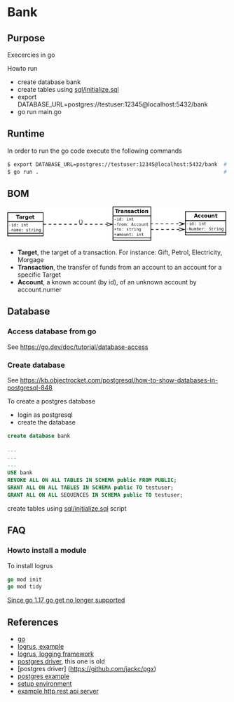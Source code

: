 # Bank

## Purpose
Execercies in go

Howto run
- create database bank
- create tables using [sql/initialize.sql](sql/initialize.sql)
- export DATABASE_URL=postgres://testuser:12345@localhost:5432/bank
- go run main.go
  
## Runtime
In order to run the go code execute the following commands
```bash
$ export DATABASE_URL=postgres://testuser:12345@localhost:5432/bank  # Define database source see [Create database]
$ go run .                                                           # Source is in multiple files
```

## BOM

![Bank model](Bank.png)

- **Target**, the target of a transaction. For instance: Gift, Petrol, Electricity, Morgage
- **Transaction**, the transfer of funds from an account to an account for a specific Target
- **Account**, a known account (by id), of an unknown account by account.numer

## Database
### Access database from go
See https://go.dev/doc/tutorial/database-access

### Create database
See https://kb.objectrocket.com/postgresql/how-to-show-databases-in-postgresql-848 

To create a postgres database
- login as postgresql
- create the database

```sql
create database bank

---
--- 
---
USE bank
REVOKE ALL ON ALL TABLES IN SCHEMA public FROM PUBLIC;
GRANT ALL ON ALL TABLES IN SCHEMA public TO testuser;
GRANT ALL ON ALL SEQUENCES IN SCHEMA public TO testuser;


```
create tables using [sql/initialize.sql](sql/initialize.sql) script



## FAQ
### Howto install a module
To install logrus

```go
go mod init
go mod tidy
```
[Since go 1.17 go get no longer supported](https://go.dev/doc/go-get-install-deprecation)


## References
- [go](https://go.dev/)
- [logrus, example](https://golangdocs.com/logging-in-go-logrus-package)
- [logrus, logging framework](https://github.com/Sirupsen/logrus)
- [postgres driver](https://github.com/lib/pq), this one is old
- [postgres driver] (https://github.com/jackc/pgx)
- [postgres example](https://golangdocs.com/golang-postgresql-example)
- [setup environment](https://www.digitalocean.com/community/tutorials/how-to-install-go-and-set-up-a-local-programming-environment-on-ubuntu-18-04)
- [example http rest api server](https://dzone.com/articles/how-to-write-a-http-rest-api-server-in-go-in-minut)
